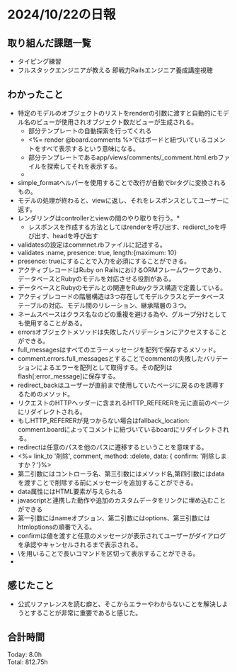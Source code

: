 # 2024/10/22の日報
## 取り組んだ課題一覧
* タイピング練習
* フルスタックエンジニアが教える 即戦力Railsエンジニア養成講座視聴
## わかったこと
*   特定のモデルのオブジェクトのリストをrenderの引数に渡すと自動的にモデル名のビューが使用されオブジェクト数だビューが生成される。
    *  部分テンプレートの自動探索を行ってくれる
    *  <%= render @board.comments %>ではボードと紐づいているコメントをすべて表示するという意味になる。
    *  部分テンプレートであるapp/views/comments/_comment.html.erbファイルを探索してそれを表示する。
    *       
*   simple_formatヘルパーを使用することで改行が自動でbrタグに変換されるもの。
*   モデルの処理が終わると、viewに返し、それをレスポンスとしてユーザーに返す。
*   レンダリングはcontrollerとviewの間のやり取りを行う。*
    *  レスポンスを作成する方法としてはrenderを呼び出す、redierct_toを呼び出す、headを呼び出す
*   validatesの設定はcommnet.rbファイルに記述する。
   *   validates :name, presence: true, length:{maximum: 10}
   *   presence: trueにすることで入力を必須にすることができる。
*   アクティブレコードはRuby on RailsにおけるORMフレームワークであり、データベースとRubyのモデルを対応させる役割がある。
   *   データベースとRubyのモデルとの関連をRubyクラス構造で定義している。
   *   アクティブレコードの階層構造は3つ存在してモデルクラスとデータベーステーブルの対応、モデル間のリレーション、継承階層の３つ。
*   ネームスペースはクラス名なのどの重複を避ける為や、グループ分けとしても使用することがある。
*   errorsオブジェクトメソッドは失敗したバリデーションにアクセスすることができる。
*   full_messagesはすべてのエラーメッセージを配列で保存するメソッド。
*   comment.errors.full_messagesとすることでcommentの失敗したバリデーションによるエラーを配列として取得する。その配列はflash[:error_message]に保存する。
*   redirect_backはユーザーが直前まで使用していたページに戻るのを誘導するためのメソッド。
   *  リクエストのHTTPヘッダーに含まれるHTTP_REFERERを元に直前のページにリダイレクトされる。
   *  もしHTTP_REFERERが見つからない場合はfallback_location: comment.boardによってコメントに紐づいているboardにリダイレクトされる。
   *  redirectは任意のパスを他のパスに遷移するということを意味する。
*   <%= link_to '削除', comment, method: :delete, data: { confirm: '削除しますか？'}%>
   *   第二引数にはコントローラ名、第三引数にはメソッド名,第四引数にはdataを渡すことで削除する前にメッセージを追加することができる。
   *   data属性にはHTML要素が与えられる
   *   javascriptと連携した動作や追加のカスタムデータをリンクに埋め込むことができる
   *   第一引数にはnameオプション、第二引数にはoptions、第三引数にはhtmloptionsの順番で入る。
   *   confirmは値を渡すと任意のメッセージが表示されてユーザーがダイアログを承認やキャンセルされるまで表示される。
* \を用いることで長いコマンドを区切って表示することができる。
*                                         
## 感じたこと
*  公式リファレンスを読む癖と、そこからエラーやわからないことを解決しようとすることが非常に重要であると感じた。
## 合計時間  
Today: 8.0h<br>
Total: 812.75h

